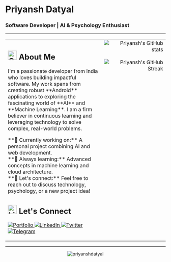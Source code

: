 # Priyansh Datyal
### Software Developer | AI & Psychology Enthusiast

---

<table width="100%">
  <tr>
    <td width="60%" valign="top">
      <h2><img src="https://cdn.jsdelivr.net/gh/devicons/devicon/icons/github/github-original.svg" alt="GitHub" width="28"> About Me</h2>
      <p>
        I'm a passionate developer from India who loves building impactful software. My work spans from creating robust **Android** applications to exploring the fascinating world of **AI** and **Machine Learning**. I am a firm believer in continuous learning and leveraging technology to solve complex, real-world problems.
      </p>
      <p>
        **🚀 Currently working on:** A personal project combining AI and web development. <br>
        **🌱 Always learning:** Advanced concepts in machine learning and cloud architecture. <br>
        **💬 Let's connect:** Feel free to reach out to discuss technology, psychology, or a new project idea!
      </p>
      <h2><img src="https://cdn.jsdelivr.net/gh/devicons/devicon/icons/linkedin/linkedin-original.svg" alt="LinkedIn" width="28"> Let's Connect</h2>
      <p>
        <a href="https://priyanshdatyal-me.web.app/" target="_blank">
          <img src="https://img.shields.io/badge/Portfolio-28A745?style=for-the-badge&logo=vercel&logoColor=white" alt="Portfolio" />
        </a>
        <a href="https://www.linkedin.com/in/priyansh-datyal-9a2448193/" target="_blank">
          <img src="https://img.shields.io/badge/LinkedIn-0077B5?style=for-the-badge&logo=linkedin&logoColor=white" alt="LinkedIn" />
        </a>
        <a href="https://twitter.com/priyanshdatyal" target="_blank">
          <img src="https://img.shields.io/badge/Twitter-1DA1F2?style=for-the-badge&logo=twitter&logoColor=white" alt="Twitter" />
        </a>
        <a href="https://telegram.me/Priyansh_Datyal" target="_blank">
          <img src="https://img.shields.io/badge/Telegram-2CA5E0?style=for-the-badge&logo=telegram&logoColor=white" alt="Telegram" />
        </a>
      </p>
    </td>
    <td width="40%" valign="top">
      <div align="right">
        <img src="https://github-readme-stats.vercel.app/api?username=priyanshdatyal&show_icons=true&theme=default&include_all_commits=true&count_private=true" alt="Priyansh's GitHub stats" />
        <br/><br/>
        <img src="https://github-readme-streak-stats.herokuapp.com/?user=priyanshdatyal&theme=default" alt="Priyansh's GitHub Streak" />
      </div>
    </td>
  </tr>
</table>

---

<p align="center">
  <img src="https://komarev.com/ghpvc/?username=priyanshdatyal&label=Profile%20Visits%20&color=000000&style=for-the-badge" alt="priyanshdatyal" />
</p>
